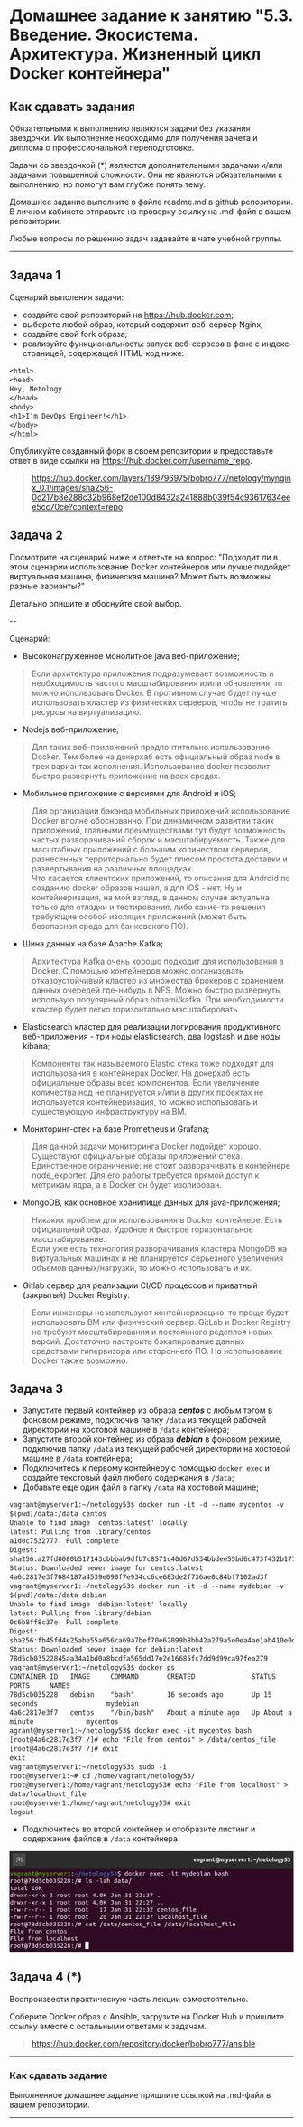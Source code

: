 # Домашнее задание к занятию "5.3. Введение. Экосистема. Архитектура. Жизненный цикл Docker контейнера"

## Как сдавать задания

Обязательными к выполнению являются задачи без указания звездочки. Их выполнение необходимо для получения зачета и диплома о профессиональной переподготовке.

Задачи со звездочкой (*) являются дополнительными задачами и/или задачами повышенной сложности. Они не являются обязательными к выполнению, но помогут вам глубже понять тему.

Домашнее задание выполните в файле readme.md в github репозитории. В личном кабинете отправьте на проверку ссылку на .md-файл в вашем репозитории.

Любые вопросы по решению задач задавайте в чате учебной группы.

---

## Задача 1

Сценарий выполения задачи:

- создайте свой репозиторий на https://hub.docker.com;
- выберете любой образ, который содержит веб-сервер Nginx;
- создайте свой fork образа;
- реализуйте функциональность:
запуск веб-сервера в фоне с индекс-страницей, содержащей HTML-код ниже:
```
<html>
<head>
Hey, Netology
</head>
<body>
<h1>I’m DevOps Engineer!</h1>
</body>
</html>
```
Опубликуйте созданный форк в своем репозитории и предоставьте ответ в виде ссылки на https://hub.docker.com/username_repo.  
> https://hub.docker.com/layers/189796975/bobro777/netology/mynginx_0.1/images/sha256-0c217b8e288c32b968ef2de100d8432a241888b039f54c93617634eee5cc70ce?context=repo

## Задача 2

Посмотрите на сценарий ниже и ответьте на вопрос:
"Подходит ли в этом сценарии использование Docker контейнеров или лучше подойдет виртуальная машина, физическая машина? Может быть возможны разные варианты?"

Детально опишите и обоснуйте свой выбор.

--

Сценарий:

- Высоконагруженное монолитное java веб-приложение;
> Если архитектура приложения подразумевает возможность и необходимость частого масштабирования и/или обновления, то можно использовать Docker. В противном случае будет лучше использовать кластер из физических серверов, чтобы не тратить ресурсы на виртуализацию.
- Nodejs веб-приложение;
> Для таких веб-приложений предпочтительно использование Docker. Тем более на докерхаб есть официальный образ node в трех вариантах исполнения. Использование docker позволит быстро развернуть приложение на всех средах.
- Мобильное приложение c версиями для Android и iOS;
> Для организации бэкэнда мобильных приложений использование Docker вполне обоснованно. При динамичном развитии таких приложений, главными преимуществами тут будут возможность частых разворачиваний сборок и масштабируемость. Также для масштабных приложений с большим количеством серверов, разнесенных территориально будет плюсом простота доставки и развертывания на различных площадках.  
> Что касается клиентских приложений, то описания для Android по созданию docker образов нашел, а для iOS - нет. Ну и контейнеризация, на мой взгляд, в данном случае актуальна только для отладки и тестирования, либо какие-то решения требующие особой изоляции приложений (может быть безопасная среда для банковского ПО).
- Шина данных на базе Apache Kafka;
> Архитектура Kafka очень хорошо подходит для использования в Docker. С помощью контейнеров можно организовать отказоустойчивый кластер из множества брокеров с хранением данных очередей где-нибудь в NFS. Можно быстро развернуть, использую популярный образ bitnami/kafka. При необходимости кластер будет легко горизонтально масштабировать. 
- Elasticsearch кластер для реализации логирования продуктивного веб-приложения - три ноды elasticsearch, два logstash и две ноды kibana;
> Компоненты так называемого Elastic стека тоже подходят для использования в контейнерах Docker. На докерхаб есть официальные образы всех компонентов. Если увеличение количества нод не планируется и/или в других проектах не используется контейнеризация, то можно использовать и существующую инфраструктуру на ВМ.
- Мониторинг-стек на базе Prometheus и Grafana;
> Для данной задачи мониторинга Docker подойдет хорошо. Существуют официальные образы приложений стека. Единственное ограничение: не стоит разворачивать в контейнере node_exporter. Для его работы требуется прямой доступ к метрикам ядра, а в Docker он будет изолирован.
- MongoDB, как основное хранилище данных для java-приложения;
> Никаких проблем для использования в Docker контейнере. Есть официальный образ. Удобное и быстрое горизонтальное масштабирование.  
> Если уже есть технология разворачивания кластера MongoDB на виртуальных машинах и не планируется серьезного увеличения объемов данных/нагрузки, то можно использовать и их.
- Gitlab сервер для реализации CI/CD процессов и приватный (закрытый) Docker Registry.
> Если инженеры не используют контейнеризацию, то проще будет использовать ВМ или физический сервер. GitLab и Docker Registry не требуют масштабирования и постоянного редеплоя новых версий. Достаточно настроить бэкапирование данных средствами гипервизора или стороннего ПО. Но использование Docker также возможно.

## Задача 3

- Запустите первый контейнер из образа ***centos*** c любым тэгом в фоновом режиме, подключив папку ```/data``` из текущей рабочей директории на хостовой машине в ```/data``` контейнера;
- Запустите второй контейнер из образа ***debian*** в фоновом режиме, подключив папку ```/data``` из текущей рабочей директории на хостовой машине в ```/data``` контейнера;
- Подключитесь к первому контейнеру с помощью ```docker exec``` и создайте текстовый файл любого содержания в ```/data```;
- Добавьте еще один файл в папку ```/data``` на хостовой машине;
```
vagrant@myserver1:~/netology53$ docker run -it -d --name mycentos -v $(pwd)/data:/data centos
Unable to find image 'centos:latest' locally
latest: Pulling from library/centos
a1d0c7532777: Pull complete 
Digest: sha256:a27fd8080b517143cbbbab9dfb7c8571c40d67d534bbdee55bd6c473f432b177
Status: Downloaded newer image for centos:latest
4a6c2817e3f7084187a4539e090f7e934cc6ce683de2f736ae0c84bf7102ad3f
vagrant@myserver1:~/netology53$ docker run -it -d --name mydebian -v $(pwd)/data:/data debian
Unable to find image 'debian:latest' locally
latest: Pulling from library/debian
0c6b8ff8c37e: Pull complete 
Digest: sha256:fb45fd4e25abe55a656ca69a7bef70e62099b8bb42a279a5e0ea4ae1ab410e0d
Status: Downloaded newer image for debian:latest
78d5cb03522845aa34a1bd0a8bcdfa565dd17e2e16685fc7dd9d99ca97fea279
vagrant@myserver1:~/netology53$ docker ps
CONTAINER ID   IMAGE     COMMAND       CREATED              STATUS              PORTS     NAMES
78d5cb035228   debian    "bash"        16 seconds ago       Up 15 seconds                 mydebian
4a6c2817e3f7   centos    "/bin/bash"   About a minute ago   Up About a minute             mycentos
agrant@myserver1:~/netology53$ docker exec -it mycentos bash
[root@4a6c2817e3f7 /]# echo "File from centos" > /data/centos_file
[root@4a6c2817e3f7 /]# exit
exit
vagrant@myserver1:~/netology53$ sudo -i
root@myserver1:~# cd /home/vagrant/netology53/
root@myserver1:/home/vagrant/netology53# echo "File from localhost" > data/localhost_file
root@myserver1:/home/vagrant/netology53# exit
logout
 ```
- Подключитесь во второй контейнер и отобразите листинг и содержание файлов в ```/data``` контейнера.

![](ls_debian.png)
## Задача 4 (*)

Воспроизвести практическую часть лекции самостоятельно.

Соберите Docker образ с Ansible, загрузите на Docker Hub и пришлите ссылку вместе с остальными ответами к задачам.
> https://hub.docker.com/repository/docker/bobro777/ansible

---

### Как cдавать задание

Выполненное домашнее задание пришлите ссылкой на .md-файл в вашем репозитории.

---